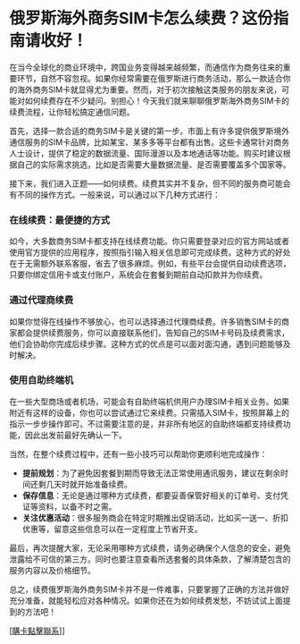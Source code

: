 # 俄罗斯海外商务SIM卡怎么续费？这份指南请收好！

在当今全球化的商业环境中，跨国业务变得越来越频繁，而通信作为商务往来的重要环节，自然不容忽视。如果你经常需要在俄罗斯进行商务活动，那么一款适合你的海外商务SIM卡就显得尤为重要。然而，对于初次接触这类服务的朋友来说，可能对如何续费存在不少疑问。别担心！今天我们就来聊聊俄罗斯海外商务SIM卡的续费流程，让你轻松搞定通信问题。

首先，选择一款合适的商务SIM卡是关键的第一步。市面上有许多提供俄罗斯境外通信服务的SIM卡品牌，比如某宝、某多多等平台都有出售。这些卡通常针对商务人士设计，提供了稳定的数据流量、国际漫游以及本地通话等功能。购买时建议根据自己的实际需求挑选，比如是否需要大量数据流量、是否需要覆盖多个国家等。

接下来，我们进入正题——如何续费。续费其实并不复杂，但不同的服务商可能会有不同的操作方式。一般来说，可以通过以下几种方式进行：

### 在线续费：最便捷的方式

如今，大多数商务SIM卡都支持在线续费功能。你只需要登录对应的官方网站或者使用官方提供的应用程序，按照指引输入相关信息即可完成续费。这种方式的好处在于无需额外联系客服，省去了很多麻烦。例如，有些平台会提供自动续费选项，只要你绑定信用卡或支付账户，系统会在套餐到期前自动扣款并为你续费。

### 通过代理商续费

如果你觉得在线操作不够放心，也可以选择通过代理商续费。许多销售SIM卡的商家都会提供续费服务，你可以直接联系他们，告知自己的SIM卡号码及续费需求，他们会协助你完成后续步骤。这种方式的优点是可以面对面沟通，遇到问题能够及时解决。

### 使用自助终端机

在一些大型商场或者机场，可能会有自助终端机供用户办理SIM卡相关业务。如果附近有这样的设备，你也可以尝试通过它来续费。只需插入SIM卡，按照屏幕上的指示一步步操作即可。不过需要注意的是，并非所有地区的自助终端都支持续费功能，因此出发前最好先确认一下。

当然，在整个续费过程中，还有一些小技巧可以帮助你更顺利地完成操作：

- **提前规划**：为了避免因套餐到期而导致无法正常使用通讯服务，建议在剩余时间还剩几天时就开始准备续费。
- **保存信息**：无论是通过哪种方式续费，都要妥善保管好相关的订单号、支付凭证等资料，以备不时之需。
- **关注优惠活动**：很多服务商会在特定时期推出促销活动，比如买一送一、折扣优惠等，留意这些信息可以在一定程度上节省开支。

最后，再次提醒大家，无论采用哪种方式续费，请务必确保个人信息的安全，避免泄露给不可信的第三方。同时也要注意查看所选套餐的具体条款，了解清楚包含的服务内容以及价格细节。

总之，续费俄罗斯海外商务SIM卡并不是一件难事，只要掌握了正确的方法并做好充分准备，就能轻松应对各种情况。如果你还在为如何续费发愁，不妨试试上面提到的方法吧！

[[購卡點擊聯系](https://t.me/s/esim1088)]]